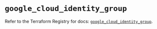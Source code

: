 # `google_cloud_identity_group`

Refer to the Terraform Registry for docs: [`google_cloud_identity_group`](https://registry.terraform.io/providers/hashicorp/google/5.17.0/docs/resources/cloud_identity_group).
